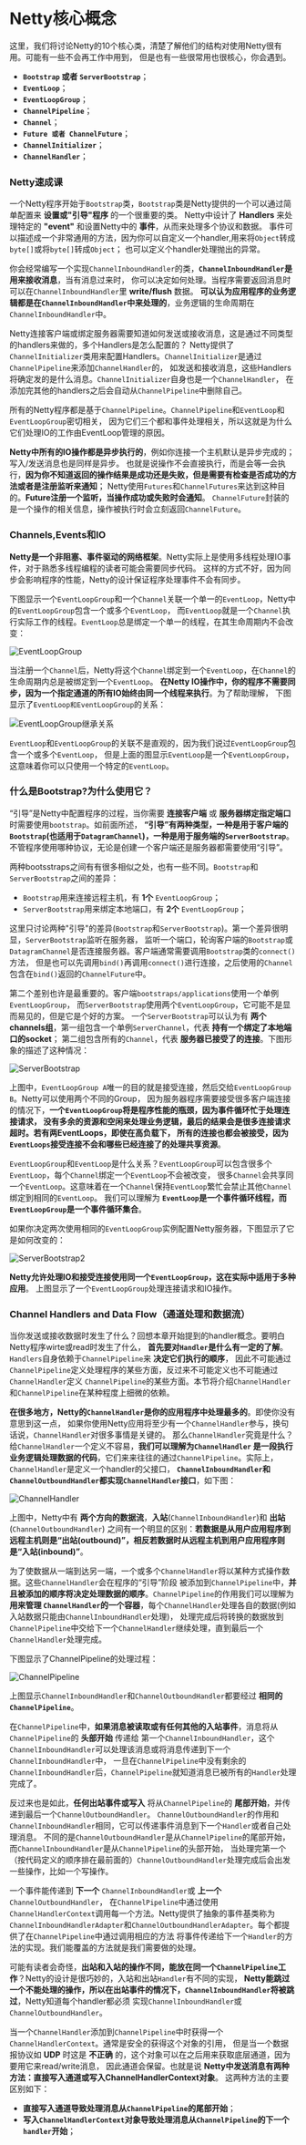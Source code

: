 Netty核心概念
================================================
这里，我们将讨论Netty的10个核心类，清楚了解他们的结构对使用Netty很有用。可能有一些不会再工作中用到，
但是也有一些很常用也很核心，你会遇到。
+ **`Bootstrap` 或者 `ServerBootstrap`**；
+ **`EventLoop`**；
+ **`EventLoopGroup`**；
+ **`ChannelPipeline`**；
+ **`Channel`**；
+ **`Future 或者 ChannelFuture`**；
+ **`ChannelInitializer`**；
+ **`ChannelHandler`**；

### Netty速成课
一个Netty程序开始于`Bootstrap`类，`Bootstrap`类是Netty提供的一个可以通过简单配置来 **设置或"引导"程序** 的一个很重要的类。
Netty中设计了 **Handlers** 来处理特定的 **"event"** 和设置Netty中的 **事件**，从而来处理多个协议和数据。
事件可以描述成一个非常通用的方法，因为你可以自定义一个handler,用来将`Object`转成`byte[]`或将`byte[]`转成`Object`；
也可以定义个handler处理抛出的异常。

你会经常编写一个实现`ChannelInboundHandler`的类，**`ChannelInboundHandler`是用来接收消息**，当有消息过来时，
你可以决定如何处理。当程序需要返回消息时可以在`ChannelInboundHandler`里 **write/flush** 数据。
**可以认为应用程序的业务逻辑都是在`ChannelInboundHandler`中来处理的**，业务逻辑的生命周期在`ChannelInboundHandler`中。

Netty连接客户端或绑定服务器需要知道如何发送或接收消息，这是通过不同类型的handlers来做的，多个Handlers是怎么配置的？
Netty提供了`ChannelInitializer`类用来配置Handlers。`ChannelInitializer`是通过`ChannelPipeline`来添加`ChannelHandler`的，
如发送和接收消息，这些Handlers将确定发的是什么消息。`ChannelInitializer`自身也是一个`ChannelHandler`，
在添加完其他的handlers之后会自动从`ChannelPipeline`中删除自己。

所有的Netty程序都是基于`ChannelPipeline`。`ChannelPipeline`和`EventLoop`和`EventLoopGroup`密切相关，
因为它们三个都和事件处理相关，所以这就是为什么它们处理IO的工作由EventLoop管理的原因。

**Netty中所有的IO操作都是异步执行的**，例如你连接一个主机默认是异步完成的；写入/发送消息也是同样是异步。
也就是说操作不会直接执行，而是会等一会执行，**因为你不知道返回的操作结果是成功还是失败，但是需要有检查是否成功的方法或者是注册监听来通知**；
Netty使用`Futures`和`ChannelFutures`来达到这种目的。**Future注册一个监听，当操作成功或失败时会通知**。
`ChannelFuture`封装的是一个操作的相关信息，操作被执行时会立刻返回`ChannelFuture`。

### Channels,Events和IO
**Netty是一个非阻塞、事件驱动的网络框架**。Netty实际上是使用多线程处理IO事件，对于熟悉多线程编程的读者可能会需要同步代码。
这样的方式不好，因为同步会影响程序的性能，Netty的设计保证程序处理事件不会有同步。

下图显示一个`EventLoopGroup`和一个`Channel`关联一个单一的`EventLoop`，Netty中的`EventLoopGroup`包含一个或多个`EventLoop`，
而`EventLoop`就是一个`Channel`执行实际工作的线程。`EventLoop`总是绑定一个单一的线程，在其生命周期内不会改变：

![EventLoopGroup](img/EventLoopGroup.png)

当注册一个`Channel`后，Netty将这个`Channel`绑定到一个`EventLoop`，在`Channel`的生命周期内总是被绑定到一个`EventLoop`。
**在Netty IO操作中，你的程序不需要同步，因为一个指定通道的所有IO始终由同一个线程来执行**。为了帮助理解，
下图显示了`EventLoop和EventLoopGroup`的关系：

![EventLoopGroup继承关系](img/EventLoopGroup继承关系.png)

`EventLoop`和`EventLoopGroup`的关联不是直观的，因为我们说过`EventLoopGroup`包含一个或多个`EventLoop`，
但是上面的图显示`EventLoop`是一个`EventLoopGroup`，这意味着你可以只使用一个特定的`EventLoop`。

### 什么是Bootstrap?为什么使用它？
“引导”是Netty中配置程序的过程，当你需要 **连接客户端** 或 **服务器绑定指定端口** 时需要使用`bootstrap`。如前面所述，
**“引导”有两种类型，一种是用于客户端的`Bootstrap`(也适用于`DatagramChannel`)，一种是用于服务端的`ServerBootstrap`**。
不管程序使用哪种协议，无论是创建一个客户端还是服务器都需要使用“引导”。

两种bootsstraps之间有有很多相似之处，也有一些不同。`Bootstrap`和`ServerBootstrap`之间的差异：
+ `Bootstrap`用来连接远程主机，有 **1个** `EventLoopGroup`；
+ `ServerBootstrap`用来绑定本地端口，有 **2个** `EventLoopGroup`；

这里只讨论两种"引导"的差异(`Bootstrap`和`ServerBootstrap`)。第一个差异很明显，`ServerBootstrap`监听在服务器，
监听一个端口，轮询客户端的`Bootstrap`或`DatagramChannel`是否连接服务器。客户端通常需要调用`Bootstrap`类的`connect()`方法，
但是也可以先调用`bind()`再调用`connect()`进行连接，之后使用的`Channel`包含在`bind()`返回的`ChannelFuture`中。

第二个差别也许是最重要的。客户端`bootstraps/applications`使用一个单例`EventLoopGroup`，
而`ServerBootstrap`使用两个`EventLoopGroup`，它可能不是显而易见的，但是它是个好的方案。
一个`ServerBootstrap`可以认为有 **两个channels组**，第一组包含一个单例`ServerChannel`，代表 **持有一个绑定了本地端口的socket**；
第二组包含所有的`Channel`，代表 **服务器已接受了的连接**。下图形象的描述了这种情况：

![ServerBootstrap](img/B1.png)

上图中，`EventLoopGroup A`唯一的目的就是接受连接，然后交给`EventLoopGroup B`。Netty可以使用两个不同的Group，
因为服务器程序需要接受很多客户端连接的情况下，**一个`EventLoopGroup`将是程序性能的瓶颈，因为事件循环忙于处理连接请求，
没有多余的资源和空闲来处理业务逻辑，最后的结果会是很多连接请求超时。若有两EventLoops，即使在高负载下，
所有的连接也都会被接受，因为`EventLoops`接受连接不会和哪些已经连接了的处理共享资源**。

`EventLoopGroup`和`EventLoop`是什么关系？`EventLoopGroup`可以包含很多个`EventLoop`，每个`Channel`绑定一个`EventLoop`不会被改变，
很多`Channel`会共享同一个`EventLoop`。这意味着在一个`Channel`保持`EventLoop`繁忙会禁止其他`Channel`绑定到相同的`EventLoop`。
我们可以理解为 **`EventLoop`是一个事件循环线程，而`EventLoopGroup`是一个事件循环集合**。

如果你决定两次使用相同的`EventLoopGroup`实例配置Netty服务器，下图显示了它是如何改变的：

![ServerBootstrap2](img/B2.png)

**Netty允许处理IO和接受连接使用同一个`EventLoopGroup`，这在实际中适用于多种应用**。
上图显示了一个`EventLoopGroup`处理连接请求和IO操作。

### Channel Handlers and Data Flow（通道处理和数据流）
当你发送或接收数据时发生了什么？回想本章开始提到的handler概念。要明白Netty程序wirte或read时发生了什么，
**首先要对`Handler`是什么有一定的了解**。`Handlers`自身依赖于`ChannelPipeline`来 **决定它们执行的顺序**，
因此不可能通过`ChannelPipeline`定义处理程序的某些方面，反过来不可能定义也不可能通过`ChannelHandler`定义
`ChannelPipeline`的某些方面。本节将介绍`ChannelHandler`和`ChannelPipeline`在某种程度上细微的依赖。

**在很多地方，Netty的`ChannelHandler`是你的应用程序中处理最多的**。即使你没有意思到这一点，
如果你使用Netty应用将至少有一个`ChannelHandler`参与，换句话说，`ChannelHandler`对很多事情是关键的。
那么`ChannelHandler`究竟是什么？给`ChannelHandler`一个定义不容易，**我们可以理解为`ChannelHandler`
是一段执行业务逻辑处理数据的代码**，它们来来往往的通过`ChannelPipeline`。实际上，`ChannelHandler`是定义一个handler的父接口，
**`ChannelInboundHandler`和`ChannelOutboundHandler`都实现`ChannelHandler`接口**，如下图：

![ChannelHandler](img/B3.png)

上图中，Netty中有 **两个方向的数据流**，**入站**(`ChannelInboundHandler`)和 **出站**(`ChannelOutboundHandler`)
之间有一个明显的区别：**若数据是从用户应用程序到远程主机则是“出站(outbound)”，相反若数据时从远程主机到用户应用程序则是“入站(inbound)”**。

为了使数据从一端到达另一端，一个或多个`ChannelHandler`将以某种方式操作数据。这些`ChannelHandler`会在程序的“引导”阶段
被添加到`ChannelPipeline`中，**并且被添加的顺序将决定处理数据的顺序**。`ChannelPipeline`的作用我们可以理解为 **用来管理
`ChannelHandler`的一个容器**，每个`ChannelHandler`处理各自的数据(例如入站数据只能由`ChannelInboundHandler`处理)，
处理完成后将转换的数据放到`ChannelPipeline`中交给下一个`ChannelHandler`继续处理，直到最后一个`ChannelHandler`处理完成。

下图显示了ChannelPipeline的处理过程：

![ChannelPipeline](img/B4.png)

上图显示`ChannelInboundHandler`和`ChannelOutboundHandler`都要经过 **相同的`ChannelPipeline`**。

在`ChannelPipeline`中，**如果消息被读取或有任何其他的入站事件**，消息将从`ChannelPipeline`的 **头部开始** 传递给
第一个`ChannelInboundHandler`，这个`ChannelInboundHandler`可以处理该消息或将消息传递到下一个`ChannelInboundHandler`中，
一旦在`ChannelPipeline`中没有剩余的`ChannelInboundHandler`后，`ChannelPipeline`就知道消息已被所有的`Handler`处理完成了。

反过来也是如此，**任何出站事件或写入** 将从`ChannelPipeline`的 **尾部开始**，并传递到最后一个`ChannelOutboundHandler`。
`ChannelOutboundHandler`的作用和`ChannelInboundHandler`相同，它可以传递事件消息到下一个`Handler`或者自己处理消息。
不同的是`ChannelOutboundHandler`是从`ChannelPipeline`的尾部开始，而`ChannelInboundHandler`是从`ChannelPipeline`的头部开始，
当处理完第一个（按代码定义的顺序排在最前面的）`ChannelOutboundHandler`处理完成后会出发一些操作，比如一个写操作。

一个事件能传递到 **下一个** `ChannelInboundHandler`或 **上一个** `ChannelOutboundHandler`，
在`ChannelPipeline`中通过使用`ChannelHandlerContext`调用每一个方法。Netty提供了抽象的事件基类称为
`ChannelInboundHandlerAdapter`和`ChannelOutboundHandlerAdapter`。每个都提供了在`ChannelPipeline`中通过调用相应的方法
将事件传递给下一个`Handler`的方法的实现。我们能覆盖的方法就是我们需要做的处理。

可能有读者会奇怪，**出站和入站的操作不同，能放在同一个`ChannelPipeline`工作**？Netty的设计是很巧妙的，入站和出站`Handler`有不同的实现，
**Netty能跳过一个不能处理的操作，所以在出站事件的情况下，`ChannelInboundHandler`将被跳过**，Netty知道每个handler都必须
实现`ChannelInboundHandler`或`ChannelOutboundHandler`。

当一个`ChannelHandler`添加到`ChannelPipeline`中时获得一个`ChannelHandlerContext`。通常是安全的获得这个对象的引用，
但是当一个数据报协议如 **UDP** 时这是 **不正确** 的，这个对象可以在之后用来获取底层通道，因为要用它来read/write消息，
因此通道会保留。也就是说 **Netty中发送消息有两种方法：直接写入通道或写入ChannelHandlerContext对象**。
这两种方法的主要区别如下：
+ **直接写入通道导致处理消息从`ChannelPipeline`的尾部开始**；
+ **写入`ChannelHandlerContext`对象导致处理消息从`ChannelPipeline`的下一个`handler`开始**；
